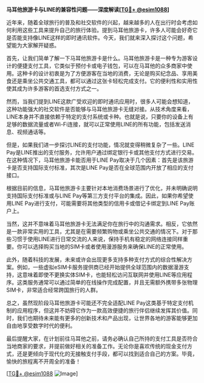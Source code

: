 **马耳他旅游卡与LINE的兼容性问题——深度解读[[TG💪+ @esim1088](https://t.me/s/esim1088)]**

近年来，随着全球旅行的普及和社交软件的兴起，越来越多的人在出行时会考虑如何利用这些工具来提升自己的旅行体验。提到马耳他旅游卡，许多人可能会好奇它是否能支持像LINE这样的即时通讯软件。今天，我们就来深入探讨这个问题，希望能为大家解开疑惑。

首先，让我们简单了解一下马耳他旅游卡是什么。马耳他旅游卡是一种专为游客设计的便捷支付工具，它类似于预付卡或电子钱包，可以在马耳他的众多商家中使用。这种卡的设计初衷是为了方便游客在当地的消费，无论是购买纪念品、享用美食还是乘坐公共交通工具，都可以通过这张卡轻松完成支付。它的便利性和实用性使其成为许多游客的首选支付方式之一。

然而，当我们提到LINE这款广受欢迎的即时通讯应用时，很多人可能会想知道，这种功能强大的社交软件是否能够与马耳他旅游卡无缝对接。从技术角度来看，LINE本身并不直接依赖于特定的支付系统或卡种。也就是说，只要你的设备上有足够的数据流量或者Wi-Fi连接，就可以正常使用LINE的所有功能，包括发送消息、视频通话等。

但是，如果我们进一步探讨LINE的支付功能，情况就变得稍微复杂了一些。LINE Pay是LINE推出的支付服务，允许用户通过绑定银行卡或其他支付方式进行交易。在这种情况下，马耳他旅游卡能否用于LINE Pay取决于几个因素：首先是该旅游卡是否支持国际支付标准，其次是LINE Pay是否在全球范围内开放了相应的支付接口。

根据目前的信息，马耳他旅游卡主要针对本地消费场景进行了优化，并未明确说明支持国际支付标准或与LINE Pay等第三方支付平台的集成。因此，如果你希望使用LINE Pay进行支付，可能需要将其他类型的信用卡或借记卡绑定到LINE Pay账户上。

当然，这并不意味着马耳他旅游卡无法满足你在旅行中的沟通需求。相反，它依然是一款非常实用的工具，尤其是在需要频繁购物或乘坐公共交通的情况下。对于那些习惯于使用LINE进行日常交流的人来说，保持手机有稳定的网络连接同样重要。你可以选择购买当地的SIM卡或者使用漫游服务来确保LINE的正常使用。

此外，随着科技的发展，未来或许会出现更多支持多种支付方式的综合性解决方案。例如，一些虚拟eSIM卡服务提供商已经开始提供全球范围内的数据漫游支持，这意味着即使不更换实体SIM卡，也能轻松访问互联网并使用LINE等应用程序。这类服务通常可以通过简单的在线操作完成配置，并且无需额外携带多张物理SIM卡，非常适合经常跨国旅行的人群。

总之，虽然现阶段马耳他旅游卡可能还不完全适配LINE Pay这类基于特定支付机制的应用程序，但这并不妨碍它作为一款高效便捷的旅行伴侣继续发挥其价值。同时，我们也期待未来能有更多的创新技术和产品出现，让世界各地的游客能够更加自由地享受数字时代的便利。

最后提醒大家，在计划前往马耳他之前，请务必确认自己所持的支付工具是否符合当地商家的要求，并提前做好相关的准备工作。无论你是喜欢传统的现金支付方式，还是更倾向于现代化的无接触支付手段，都可以找到适合自己的方案。毕竟，愉快的旅程离不开周全的准备！

[[TG💪+ @esim1088](https://t.me/s/esim1088) ![Image](https://i.postimg.cc/4NQfJmqS/Snipaste-2025-05-13-00-14-12.png)]